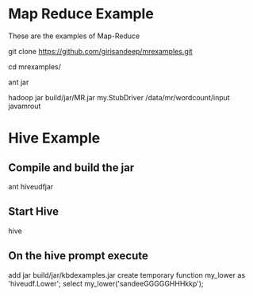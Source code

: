 # Map Reduce Example
These are the examples of Map-Reduce

git clone https://github.com/girisandeep/mrexamples.git

cd mrexamples/

ant jar

hadoop jar build/jar/MR.jar my.StubDriver /data/mr/wordcount/input javamrout

# Hive Example

## Compile and build the jar
ant hiveudfjar

## Start Hive
hive

## On the hive prompt execute
add jar build/jar/kbdexamples.jar
create temporary function my_lower as 'hiveudf.Lower';
select my_lower('sandeeGGGGGHHHkkp');
